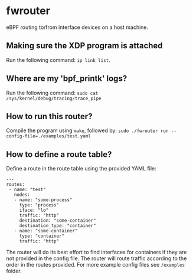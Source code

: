 # fwrouter
eBPF routing to/from interface devices on a host machine.

## Making sure the XDP program is attached
Run the following command: `ip link list`.

## Where are my 'bpf_printk' logs?
Run the following command: `sudo cat /sys/kernel/debug/tracing/trace_pipe`

## How to run this router?
Compile the program using `make`, followed by: `sudo ./fwrouter run --config-file=./examples/test.yaml`

## How to define a route table?
Define a route in the route table using the provided YAML file:
```
---
routes: 
 - name: "test"
   nodes:
   - name: "some-process"
     type: "process"
     iface: "lo"
     traffic: "http"
     destination: "some-container"
     destination_type: "container"
   - name: "some-container"
     type: "container"
     traffic: "http"
```

The router will do its best effort to find interfaces for containers if they are not provided in the config file.
The router will route traffic according to the order in the routes provided.
For more example config files see `/examples` folder.